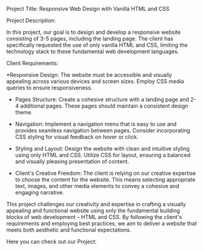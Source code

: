 Project Title: Responsive Web Design with Vanilla HTML and CSS

Project Description:

In this project, our goal is to design and develop a responsive website consisting of 3-5 pages, including the landing page. The client has specifically requested the use of only vanilla HTML and CSS,
limiting the technology stack to these fundamental web development languages.

Client Requirements:

 *Responsive Design: The website must be accessible and visually appealing across various devices and screen sizes. Employ CSS media queries to ensure responsiveness.

* Pages Structure: Create a cohesive structure with a landing page and 2-4 additional pages. These pages should maintain a consistent design theme.
  
* Navigation: Implement a navigation menu that is easy to use and provides seamless navigation between pages. Consider incorporating CSS styling for visual feedback on hover or click.
  
* Styling and Layout: Design the website with clean and intuitive styling using only HTML and CSS. Utilize CSS for layout, ensuring a balanced and visually pleasing presentation of content.
  
* Client's Creative Freedom: The client is relying on our creative expertise to choose the content for the website. This means selecting appropriate text,
 images, and other media elements to convey a cohesive and engaging narrative.

This project challenges our creativity and expertise in crafting a visually appealing and functional website using only the fundamental building blocks of web development – HTML and CSS.
By following the client's requirements and employing best practices, we aim to deliver a website that meets both aesthetic and functional expectations.

Here you can check out our Project:

